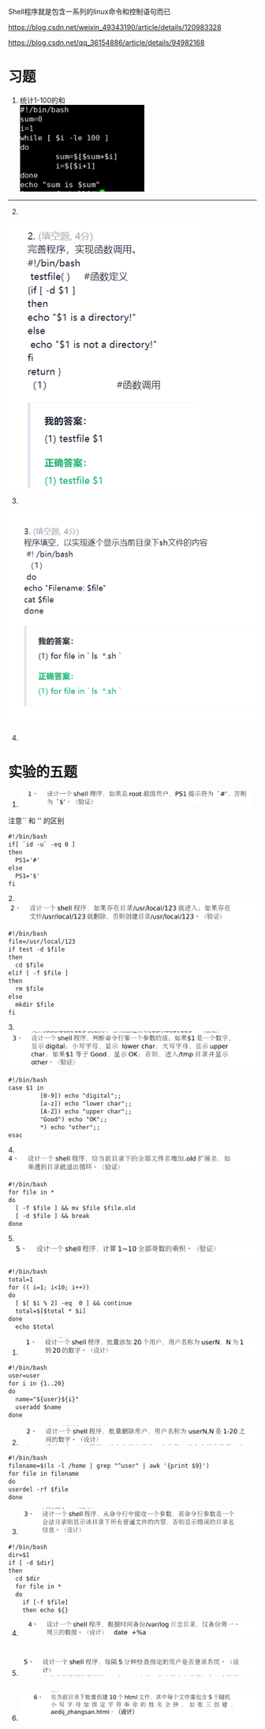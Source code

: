 Shell程序就是包含一系列的linux命令和控制语句而已     

<https://blog.csdn.net/weixin_49343190/article/details/120983328>   

<https://blog.csdn.net/qq_36154886/article/details/94982168>    

# 习题  
1. 统计1-100的和     
![img_91.png](img_91.png)     

----


2.   
![img_92.png](img_92.png)     

3.      
![img_93.png](img_93.png)



4. 
    







# 实验的五题  
1. ![img_107.png](img_107.png)      

注意`` 和 '' 的区别
```shell
#!/bin/bash
if[ `id -u` -eq 0 ]
then 
  PS1='#'
else 
  PS1='$'
fi 
```

2.![img_108.png](img_108.png)    
```shell
#!/bin/bash 
file=/usr/local/123
if test -d $file
then
  cd $file
elif [ -f $file ]
then  
  rm $file
else
  mkdir $file
fi
```     

3.![img_109.png](img_109.png)    
```shell
#!/bin/bash   
case $1 in 
         [0-9]) echo "digital";;
         [a-z]) echo "lower char";;
         [A-Z]) echo "upper char";;
         "Good") echo "OK";;
         *) echo "other";;
esac  
```

4.![img_110.png](img_110.png)    
```shell
#!/bin/bash
for file in * 
do
  [ -f $file ] && mv $file $file.old
  [ -d $file ] && break
done
```


5.![img_111.png](img_111.png)    
```shell
#!/bin/bash 
total=1
for (( i=1; i<10; i++)) 
do
  [ $[ $i % 2] -eq  0 ] && continue
  total=$[$total * $i]
done
  echo $total
```

1. ![img_113.png](img_113.png)   
```shell
#!/bin/bash 
user=user
for i in {1..20} 
do 
  name="${user}${i}"
  useradd $name
done   
```


2. ![img_114.png](img_114.png)   
```shell 
#!/bin/bash
filename=$(ls -l /home | grep "^user" | awk '{print $9}')
for file in filename 
do
userdel -rf $file 
done  
```

3. ![img_115.png](img_115.png)   
```shell
#!/bin/bash
dir=$1
if [ -d $dir] 
then
  cd $dir
  for file in * 
  do
    if [-f $file] 
    then echo ${}

```




4. ![img_116.png](img_116.png)   
```shell


```


5. ![img_117.png](img_117.png)  
```shell

```


6. ![img_118.png](img_118.png)   
```shell




```